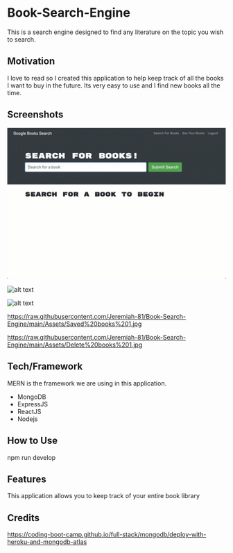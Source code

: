 # Book-Search-Engine

This is a search engine designed to find any literature on the topic you wish to search.

## Motivation

I love to read so I created this application to help keep track of all the books I want to buy in the future. Its very easy to use and I find new books all the time.

## Screenshots

![alt text](./Assets/21-mern-homework-demo-01.gif)

![alt text](./Assets/21-mern-homework-demo-02.gif)

![alt text](./Assets/21-mern-homework-demo-03.gif)

https://raw.githubusercontent.com/Jeremiah-81/Book-Search-Engine/main/Assets/Saved%20books%201.jpg

https://raw.githubusercontent.com/Jeremiah-81/Book-Search-Engine/main/Assets/Delete%20books%201.jpg

## Tech/Framework

MERN is the framework we are using in this application.

- MongoDB
- ExpressJS
- ReactJS
- Nodejs

## How to Use

npm run develop

## Features

This application allows you to keep track of your entire book library

## Credits

https://coding-boot-camp.github.io/full-stack/mongodb/deploy-with-heroku-and-mongodb-atlas
